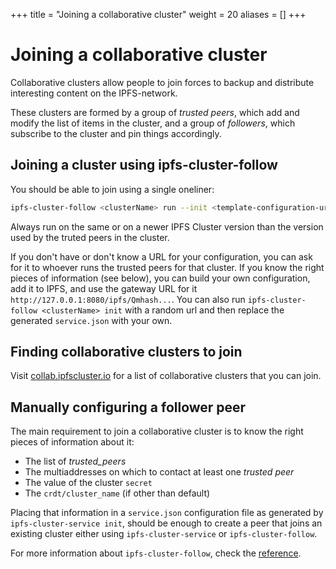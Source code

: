 +++
title = "Joining a collaborative cluster"
weight = 20
aliases = []
+++

# Joining a collaborative cluster

Collaborative clusters allow people to join forces to backup and distribute interesting content on the IPFS-network.

These clusters are formed by a group of *trusted peers*, which add and modify the list of items in the cluster, and a group of *followers*, which subscribe to the cluster and pin things accordingly.

## Joining a cluster using ipfs-cluster-follow

You should be able to join using a single oneliner:

```sh
ipfs-cluster-follow <clusterName> run --init <template-configuration-url>
```

<div class="tipbox warning">Always run on the same or on a newer IPFS Cluster version than the version used by the truted peers in the cluster.</div>

If you don't have or don't know a URL for your configuration, you can ask for it to whoever runs the trusted peers for that cluster. If you know the right pieces of information (see below), you can build your own configuration, add it to IPFS, and use the gateway URL for it `http://127.0.0.1:8080/ipfs/Qmhash...`. You can also run `ipfs-cluster-follow <clusterName> init` with a random url and then replace the generated `service.json` with your own.

## Finding collaborative clusters to join

Visit [collab.ipfscluster.io](https://collab.ipfscluster.io) for a list of collaborative clusters that you can join.

## Manually configuring a follower peer

The main requirement to join a collaborative cluster is to know the right pieces of information about it:

* The list of *trusted_peers*
* The multiaddresses on which to contact at least one *trusted peer*
* The value of the cluster `secret`
* The `crdt/cluster_name` (if other than default)

Placing that information in a `service.json` configuration file as generated by `ipfs-cluster-service init`, should be enough to create a peer that joins an existing cluster either using `ipfs-cluster-service` or `ipfs-cluster-follow`.

For more information about `ipfs-cluster-follow`, check the [reference](/documentation/reference/follow).
